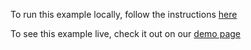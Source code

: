 To run this example locally, follow the instructions [here](https://github.com/acidb/mobiscroll-demos-vue?tab=readme-ov-file#mobiscroll-vue-demos) 

To see this example live, check it out on our [demo page](https://demo.mobiscroll.com/vue/select/localization#)